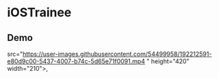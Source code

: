 # iOSTrainee

## Demo
src="https://user-images.githubusercontent.com/54499958/192212591-e80d9c00-5437-4007-b74c-5d65e71f0091.mp4
" height="420" width="210">,


